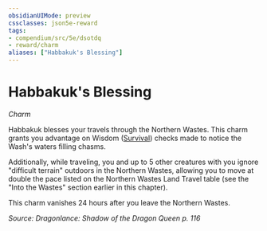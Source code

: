 ```yaml
---
obsidianUIMode: preview
cssclasses: json5e-reward
tags:
- compendium/src/5e/dsotdq
- reward/charm
aliases: ["Habbakuk's Blessing"]
---
```

# Habbakuk's Blessing
*Charm*  

Habbakuk blesses your travels through the Northern Wastes. This charm grants you advantage on Wisdom ([Survival](Mechanics/Rules/skills.md#Survival)) checks made to notice the Wash's waters filling chasms.

Additionally, while traveling, you and up to 5 other creatures with you ignore "difficult terrain" outdoors in the Northern Wastes, allowing you to move at double the pace listed on the Northern Wastes Land Travel table (see the "Into the Wastes" section earlier in this chapter).

This charm vanishes 24 hours after you leave the Northern Wastes.

*Source: Dragonlance: Shadow of the Dragon Queen p. 116*